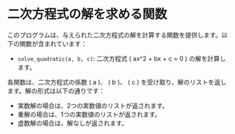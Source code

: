 # 二次方程式の解を求める関数

このプログラムは、与えられた二次方程式の解を計算する関数を提供します。以下の関数が含まれています：

- `solve_quadratic(a, b, c)`: 二次方程式 \( ax^2 + bx + c = 0 \) の解を計算します。

各関数は、二次方程式の係数 \( a \)、 \( b \)、 \( c \) を受け取り、解のリストを返します。解の形式は以下の通りです：

- 実数解の場合は、2つの実数値のリストが返されます。
- 重解の場合は、1つの実数値のリストが返されます。
- 虚数解の場合は、解なしが返されます。

